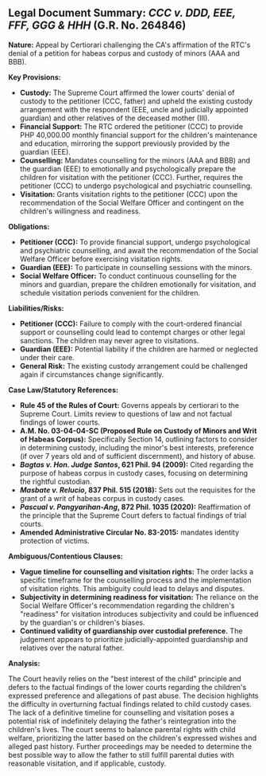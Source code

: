 ## Legal Document Summary: *CCC v. DDD, EEE, FFF, GGG & HHH* (G.R. No. 264846)

**Nature:** Appeal by Certiorari challenging the CA's affirmation of the RTC's denial of a petition for habeas corpus and custody of minors (AAA and BBB).

**Key Provisions:**

*   **Custody:** The Supreme Court affirmed the lower courts' denial of custody to the petitioner (CCC, father) and upheld the existing custody arrangement with the respondent (EEE, uncle and judicially appointed guardian) and other relatives of the deceased mother (III).
*   **Financial Support:** The RTC ordered the petitioner (CCC) to provide PHP 40,000.00 monthly financial support for the children's maintenance and education, mirroring the support previously provided by the guardian (EEE).
*   **Counselling:** Mandates counselling for the minors (AAA and BBB) and the guardian (EEE) to emotionally and psychologically prepare the children for visitation with the petitioner (CCC). Further, requires the petitioner (CCC) to undergo psychological and psychiatric counselling.
*   **Visitation:** Grants visitation rights to the petitioner (CCC) upon the recommendation of the Social Welfare Officer and contingent on the children's willingness and readiness.

**Obligations:**

*   **Petitioner (CCC):** To provide financial support, undergo psychological and psychiatric counselling, and await the recommendation of the Social Welfare Officer before exercising visitation rights.
*   **Guardian (EEE):** To participate in counselling sessions with the minors.
*   **Social Welfare Officer:** To conduct continuous counselling for the minors and guardian, prepare the children emotionally for visitation, and schedule visitation periods convenient for the children.

**Liabilities/Risks:**

*   **Petitioner (CCC):** Failure to comply with the court-ordered financial support or counselling could lead to contempt charges or other legal sanctions. The children may never agree to visitations.
*   **Guardian (EEE):** Potential liability if the children are harmed or neglected under their care.
*   **General Risk:** The existing custody arrangement could be challenged again if circumstances change significantly.

**Case Law/Statutory References:**

*   **Rule 45 of the Rules of Court:** Governs appeals by certiorari to the Supreme Court. Limits review to questions of law and not factual findings of lower courts.
*   **A.M. No. 03-04-04-SC (Proposed Rule on Custody of Minors and Writ of Habeas Corpus):** Specifically Section 14, outlining factors to consider in determining custody, including the minor's best interests, preference (if over 7 years old and of sufficient discernment), and history of abuse.
*   ***Bagtas v. Hon. Judge Santos*, 621 Phil. 94 (2009):**  Cited regarding the purpose of habeas corpus in custody cases, focusing on determining the rightful custodian.
*   ***Masbate v. Relucio*, 837 Phil. 515 (2018):** Sets out the requisites for the grant of a writ of habeas corpus in custody cases.
*   ***Pascual v. Pangyarihan-Ang*, 872 Phil. 1035 (2020):** Reaffirmation of the principle that the Supreme Court defers to factual findings of trial courts.
*   **Amended Administrative Circular No. 83-2015:** mandates identity protection of victims.

**Ambiguous/Contentious Clauses:**

*   **Vague timeline for counselling and visitation rights:** The order lacks a specific timeframe for the counselling process and the implementation of visitation rights. This ambiguity could lead to delays and disputes.
*   **Subjectivity in determining readiness for visitation:** The reliance on the Social Welfare Officer's recommendation regarding the children's "readiness" for visitation introduces subjectivity and could be influenced by the guardian's or children's biases.
*   **Continued validity of guardianship over custodial preference.** The judgement appears to prioritize judicially-appointed guardianship and relatives over the natural father.

**Analysis:**

The Court heavily relies on the "best interest of the child" principle and defers to the factual findings of the lower courts regarding the children's expressed preference and allegations of past abuse.  The decision highlights the difficulty in overturning factual findings related to child custody cases.  The lack of a definitive timeline for counselling and visitation poses a potential risk of indefinitely delaying the father's reintegration into the children's lives. The court seems to balance parental rights with child welfare, prioritizing the latter based on the children's expressed wishes and alleged past history. Further proceedings may be needed to determine the best possible way to allow the father to still fulfill parental duties with reasonable visitation, and if applicable, custody.
